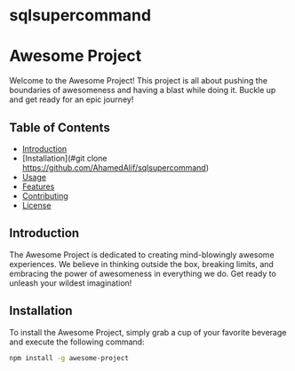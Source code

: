 # sqlsupercommand
# Awesome Project

Welcome to the Awesome Project! This project is all about pushing the boundaries of awesomeness and having a blast while doing it. Buckle up and get ready for an epic journey!

## Table of Contents

- [Introduction](#introduction)
- [Installation](#git clone https://github.com/AhamedAlif/sqlsupercommand)
- [Usage](#usage)
- [Features](#features)
- [Contributing](#contributing)
- [License](#license)

## Introduction

The Awesome Project is dedicated to creating mind-blowingly awesome experiences. We believe in thinking outside the box, breaking limits, and embracing the power of awesomeness in everything we do. Get ready to unleash your wildest imagination!

## Installation

To install the Awesome Project, simply grab a cup of your favorite beverage and execute the following command:

```bash
npm install -g awesome-project
